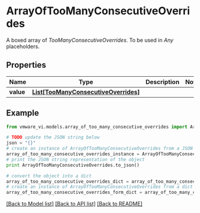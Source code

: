 # ArrayOfTooManyConsecutiveOverrides

A boxed array of *TooManyConsecutiveOverrides*. To be used in *Any* placeholders. 

## Properties
Name | Type | Description | Notes
------------ | ------------- | ------------- | -------------
**value** | [**List[TooManyConsecutiveOverrides]**](TooManyConsecutiveOverrides.md) |  | 

## Example

```python
from vmware_vi.models.array_of_too_many_consecutive_overrides import ArrayOfTooManyConsecutiveOverrides

# TODO update the JSON string below
json = "{}"
# create an instance of ArrayOfTooManyConsecutiveOverrides from a JSON string
array_of_too_many_consecutive_overrides_instance = ArrayOfTooManyConsecutiveOverrides.from_json(json)
# print the JSON string representation of the object
print ArrayOfTooManyConsecutiveOverrides.to_json()

# convert the object into a dict
array_of_too_many_consecutive_overrides_dict = array_of_too_many_consecutive_overrides_instance.to_dict()
# create an instance of ArrayOfTooManyConsecutiveOverrides from a dict
array_of_too_many_consecutive_overrides_form_dict = array_of_too_many_consecutive_overrides.from_dict(array_of_too_many_consecutive_overrides_dict)
```
[[Back to Model list]](../README.md#documentation-for-models) [[Back to API list]](../README.md#documentation-for-api-endpoints) [[Back to README]](../README.md)


